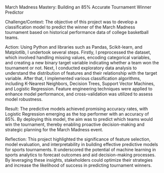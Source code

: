 March Madness Mastery: Building an 85% Accurate Tournament Winner Predictor

Challenge/Context: The objective of this project was to develop a classification model to predict the winner of the March Madness tournament based on historical performance data of college basketball teams.

Action: Using Python and libraries such as Pandas, Scikit-learn, and Matplotlib, I undertook several steps. Firstly, I preprocessed the dataset, which involved handling missing values, encoding categorical variables, and creating a new binary target variable indicating whether a team won the tournament or not. Next, I conducted exploratory data analysis to understand the distribution of features and their relationship with the target variable. After that, I implemented various classification algorithms, including K-Nearest Neighbors, Decision Trees, Support Vector Machines, and Logistic Regression. Feature engineering techniques were applied to enhance model performance, and cross-validation was utilized to assess model robustness.

Result: The predictive models achieved promising accuracy rates, with Logistic Regression emerging as the top performer with an accuracy of 85%. By deploying this model, the aim was to predict which teams would win the tournament, thereby enabling proactive decision-making and strategic planning for the March Madness event.

Reflection: This project highlighted the significance of feature selection, model evaluation, and interpretability in building effective predictive models for sports tournaments. It underscored the potential of machine learning in sports analytics to forecast outcomes and aid decision-making processes. By leveraging these insights, stakeholders could optimize their strategies and increase the likelihood of success in predicting tournament winners.
